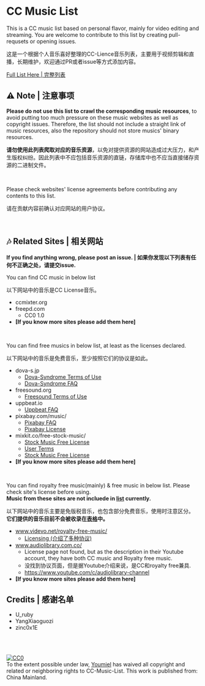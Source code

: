 # CC Music List

This is a CC music list based on personal flavor, mainly for video editing and streaming. You are welcome to contribute to this list by creating pull-requsets or opening issues.

这是一个根据个人音乐喜好整理的CC-Lience音乐列表，主要用于视频剪辑和直播，长期维护，欢迎通过PR或者issue等方式添加内容。

[Full List Here | 完整列表](list.csv)

## ⚠ Note | 注意事项

**Please do not use this list to crawl the corresponding music resources**, to avoid putting too much pressure on these music websites as well as copyright issues. Therefore, the list should not include a straight link of music resources, also the repository should not store musics' binary resources.

**请勿使用此列表爬取对应的音乐资源**，以免对提供资源的网站造成过大压力，和产生版权纠纷。因此列表中不应包括音乐资源的直链，存储库中也不应当直接储存资源的二进制文件。

<br>

Please check websites' license agreements before contributing any contents to this list.

请在贡献内容前确认对应网站的用户协议。

<br>

## 🎶 Related Sites | 相关网站

**If you find anything wrong, please post an issue. | 如果你发现以下列表有任何不正确之处，请提交issue.**

You can find CC music in below list

以下网站中的音乐是CC License音乐。

- ccmixter.org
- freepd.com
  - CC0 1.0
- **[If you know more sites please add them here]**

<br>

You can find free musics in below list, at least as  the licenses declared.

以下网站中的音乐是免费音乐，至少按照它们的协议是如此。

- dova-s.jp
  - [Dova-Syndrome Terms of Use](https://dova-s.jp/EN/_contents/agreement/)
  - [Dova-Syndrome FAQ](https://dova-s.jp/_contents/faq/)
- freesound.org
  - [Freesound Terms of Use](https://freesound.org/help/tos_web/)
- uppbeat.io
  - [Uppbeat FAQ](https://uppbeat.io/help/general-faq)
- pixabay.com/music/
  - [Pixabay FAQ](https://pixabay.com/service/faq/)
  - [Pixabay License](https://pixabay.com/service/license/)
- mixkit.co/free-stock-music/
  - [Stock Music Free License](https://mixkit.co/license/#musicFree)
  - [User Terms](https://mixkit.co/terms/)
  - [Stock Music Free License](https://mixkit.co/copyright/)
- **[If you know more sites please add them here]**

<br>

You can find royalty free music(mainly) & free music in below list. Please check site's license before using. <br>
**Music from these sites are not incluede in [list](list.csv) currently.**

以下网站中的音乐主要是免版税音乐，也包含部分免费音乐，使用时注意区分。<br>
**它们提供的音乐目前不会被收录在[表格](list.csv)中。**

- www.videvo.net/royalty-free-music/
  - [Licensing (介绍了多种协议)](https://help.videvo.net/category/6-licensing)
- www.audiolibrary.com.co/
  - License page not found, but as the description in their Youtube account, they have both CC music and Royalty free music.
  - 没找到协议页面，但是据Youtube介绍来说，是CC和royalty free兼具.
  - https://www.youtube.com/c/audiolibrary-channel
- **[If you know more sites please add them here]**




## Credits | 感谢名单
- U_ruby
- YangXiaoguozi
- zinc0x1E

<br></br>

<p xmlns:dct="http://purl.org/dc/terms/" xmlns:vcard="http://www.w3.org/2001/vcard-rdf/3.0#">
  <a rel="license"
     href="http://creativecommons.org/publicdomain/zero/1.0/">
    <img src="http://i.creativecommons.org/p/zero/1.0/88x31.png" style="border-style: none;" alt="CC0" />
  </a>
  <br />
  To the extent possible under law,
  <a rel="dct:publisher"
     href="https://github.com/Youmiel/CC-Music-List">
    <span property="dct:title">Youmiel</span></a>
  has waived all copyright and related or neighboring rights to
  <span property="dct:title">CC-Music-List</span>.
This work is published from:
<span property="vcard:Country" datatype="dct:ISO3166"
      content="CN" about="https://github.com/Youmiel/CC-Music-List">
  China Mainland</span>.
</p>